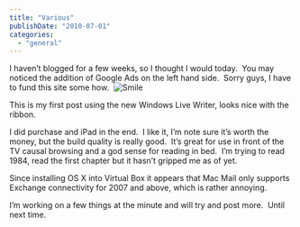 ```yaml
---
title: "Various"
publishDate: "2010-07-01"
categories: 
  - "general"
---
```


I haven’t blogged for a few weeks, so I thought I would today.  You may noticed the addition of Google Ads on the left hand side.  Sorry guys, I have to fund this site some how.  ![Smile](http://ramberlinggeek.co.uk/wp-content/uploads/2010/07/wlEmoticonsmile.png)

This is my first post using the new Windows Live Writer, looks nice with the ribbon. 

I did purchase and iPad in the end.  I like it, I’m note sure it’s worth the money, but the build quality is really good.  It’s great for use in front of the TV causal browsing and a god sense for reading in bed.  I’m trying to read 1984, read the first chapter but it hasn’t gripped me as of yet.

Since installing OS X into Virtual Box it appears that Mac Mail only supports Exchange connectivity for 2007 and above, which is rather annoying.

I’m working on a few things at the minute and will try and post more.  Until next time.
